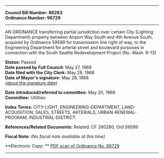 * * * * *  
  
**Council Bill Number: [](#h0)[](#h2)88263**   
**Ordinance Number: 96729**  
  
* * * * *  
  
AN ORDINANCE transferring partial jurisdiction over certain City (Lighting Department) property between Airport Way South and 4th Avenue South, acquired by Ordinance 59599 for transmission line right of way, to the Engineering Department for arterial street and boulevard purposes in connection with the South Seattle Redevelopment Project (No. Wash. R-13)  
  
**Status:** Passed   
**Date passed by Full Council:** May 27, 1968   
**Date filed with the City Clerk:** May 28, 1968   
**Date of Mayor's signature:** May 28, 1968   
[(about the signature date)](/~public/approvaldate.htm)   
  
  
**Date introduced/referred to committee:** May 20, 1968   
**Committee:** Utilities   
  
**Index Terms:** CITY-LIGHT, ENGINEERING-DEPARTMENT, LAND-ACQUISITION, SALES, STREETS, ARTERIALS, URBAN-RENEWAL-PROGRAM, INDUSTRIAL-DISTRICT  
  
**References/Related Documents:** Related: CF 260280, Ord 59599  
  
**Fiscal Note:** *(No fiscal note available at this time)*  
  
**Electronic Copy: ** [PDF scan of Ordinance No. 96729](/~archives/Ordinances/Ord_96729.pdf)  
  
* * * * *  
